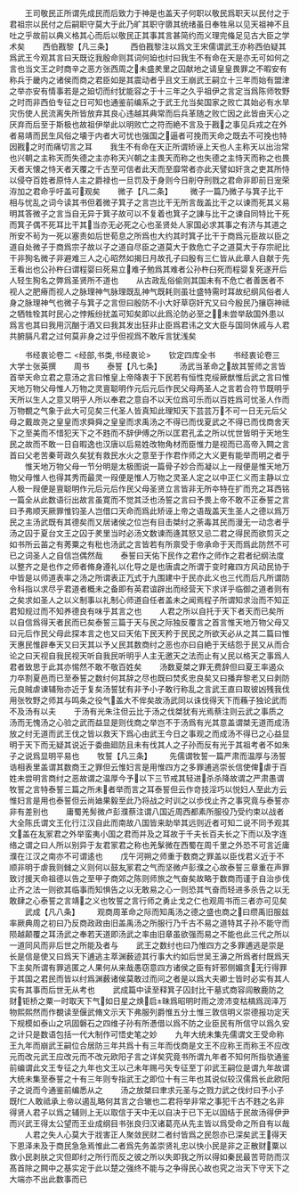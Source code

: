 <!-- { "loadSidebar": true } -->
　　王司敬民正所谓先成民而后致力于神是也盖天子何职以敬民爲职天以民付之于君祖宗以民付之后嗣职守莫大于此乃旷其职守隳其统绪虽日奉牲帛以见天祖神不且吐之乎故前以典义格其心而后以敬民正其事其言甚简约而义理完偹足见古大臣之学术矣
　　西伯戡黎【凡三条】
　　西伯戡黎注以爲文王宋儒谓武王亦称西伯疑其爲武王今观其言曰天既讫我殷命则其词何廹也纣曰我生不有命在天是亦无可如何之言也当文王之时商辛之恶方张西周之未盛羑里之囚献地之请皇皇畏罪之不暇安有称兵于畿内之诸侯而商之君臣如是其震动者乎且文王崩武王嗣立十三年而始有盟津之举亦安有情事若是之廹切而纣犹能容之于十三年之久乎祖伊之言定当爲陈师牧野之时而非西伯专征之日可知也通鉴前编系之于武王允当矣国家之败亡其始必有水旱灾伤使人民流离失所皆放弃其良心违越其典常而后兵革随之败亡因之此皆由天心之厌弃而后至于斯极也故祖伊举此以明败亡之符而絶不言及于戡之事见兵戎之在外者易靖而民生风俗之壊于内者大可忧也强国之逼者可挽而天命之既去不可挽也特因戡之时而痛切言之耳
　　我生不有命在天正所谓矫诬上天也人主称天以出治常也兴朝之主称天而失德之主亦称天兴朝之主畏天而称之也失德之主恃天而称之也畏天者天懐之恃天者天覆之千古至可信者此天而至靡常者亦此天譬如奸贪之吏其所恃以侵夺百姓者原恃人主之爵禄也一旦罚及于身则今日削夺刑戮之君命非即前日宠荣洊加之君命乎吁盖可观矣
　　微子【凡二条】
　　微子一篇乃微子与箕子比干相与忧乱之词今读其书但着微子箕子之言岂比干无所言哉盖比干之以谏而死其义易明其答微子之言当自无异于箕子故可以不复着也箕子之諌与比干之谏自同特比干死而箕子偶不死耳比干其当亦无必死之心也圣贤处人家国必求其事之有济与其道之所安不茍为一死以塞责如后世荀息之所爲也大约其时箕子比干于商爲元臣故以臣之道自处微子于商爲宗子故以子之道自尽臣之道莫大于救危亡子之道莫大于存宗祀比干非狥名微子非避难三人之心昭然如揭日月故孔子曰殷有三仁皆从此章人自献于先王看出也公孙杵臼谓程婴曰死易立难子勉爲其难者公孙杵臼死而程婴复死遂开后人轻生狥名之弊爲圣贤所不道也
　　从古政乱俗偷则其国未有不危亡者善医者不视人之肥瘠而视人之脉理神气脉理既乱神气既耗则虽壮盛特需时耳故纪纲风俗者人身之脉理神气也微子与箕子之言但曰殷防不小大好草窃奸宄又曰今殷民乃攘窃神祗之牺牲牷其时民心之悖叛纷扰盖可知矣即以此爲沦防必至之未尝举敌国外患以爲言也其曰我用沉酗于酒又曰我其发出狂非止臣爲君讳之文大臣与国同休戚与人君共腑膈凡君之过何莫非身之过乎但视爲不敢斥言犹浅矣











　　书经衷论卷二
<经部,书类,书经衷论>
　　钦定四库全书
　　书经衷论卷三　　　　　大学士张英撰
　　周书
　　泰誓【凡七条】
　　汤武当革命之故其誓师之言皆首举天命立君之意汤之言曰惟皇上帝降衷于下民若有恒性克绥厥猷惟后武之言曰惟天地万物父母惟人万物之灵亶聪明作元后元后作民父母两圣人之言若合符节既明乎天所以生人之意又明乎人所以奉君之意自不以天位爲可乐而以百姓爲可忧圣人作而万物覩之气象于此大可见矣三代圣人皆真知此理知天下芸芸万不可一日无元后父母之戴故尧之皇皇而求舜舜之皇皇而求禹汤之不得已而伐夏武之不得已而伐商舍天下之至美而不惜犯天下之不韪而不辞伊傅之所以匡君孔孟之所以忧世皆明于天地生民之故而不敢一日自暇逸也汉唐以后易姓改物角材而臣惟力是视而已高帝入闗之言首曰父老苦秦苛政久矣犹有救民水火之意至于作君作师之大义更有能举而明之者乎
　　惟天地万物父母一节分明是太极图说一篇骨子妙合而凝以上一叚便是惟天地万物父母惟人也得其秀而最灵一叚便是惟人万物之灵圣人定之以中正仁义而主静以立人极一叚便是亶聪明作元后元后作民父母圣贤立言皆非无所夲特在扩而充之耳西铭一篇全从此数语衍出故言虽寛而不觉其泛也汤誓之言曰予畏上帝不敢不正泰誓之言曰予弗顺天厥罪惟钧圣人岂借口天命而爲此矫诬上帝之语哉盖天生圣人之德以爲万民之主汤武既有其德矣而又居诸侯之位岂有目击桀纣之荼毒其民而漫无一动念者乎汤之囚于夏台文王之囚于羑里当时必汤文数谏而逄其怒又忌二君之得民而欲剪灭之如书所云苖之有莠粟之有秕也汤武之言皆若有所禀受于帝承命于天而爲此防然不可已之词圣人之自信岂偶然哉
　　泰誓曰天佑下民作之君作之师作之君者纪纲法度以整齐之是也作之师者脩身遵礼以化导之是也唐虞之所谓于变时雍四方风动民协于中皆是以师道表率之汤之所谓表正万式于九围建中于民亦此义也三代而后凡所谓防令科指以求尽乎君道者概未之备即有英君谊辟出而经营天下求详乎临御之道者则有之矣求如圣人之以义制事以礼制心师道自任者盖未之闻焉程子所谓知求治而不知正君知规过而不知养德良有味乎其言之也
　　人君之所以自托于天下者天而已矣所以自信爲得天者民而已矣泰誓三篇于天与民之际独反覆言之首言惟天地万物父母又曰元后作民父母此探本言之也又曰天佑下民天矜于民民之所欲天必从之其二篇曰惟天惠民惟辟奉天又曰天其以予乂民其数商纣之恶也亦曰自絶于天结怨于民又从而合论之曰天视自我民视天听自我民听明乎人主无邀天之法而止有乂民以格天之事爲人君者致思于此其亦惕然不敢不敬百姓矣
　　汤数夏桀之罪无费辞但曰夏王率遏众力卒割夏邑而已至泰誓之数纣何其辞之尽也既曰焚炙忠良矣又曰播弃黎老又曰剥防元良贼虐谏辅殆亦近于复矣汤誓犹有非予小子敢行称乱之言武王直曰取彼凶残我伐用张牧野之师其与鸣条之役气盖大不侔矣故汤武同以诛伐得天下而蘓子独论武而不及汤有以夫
　　于汤有光朱注但云比于汤之伐桀犹有光焉蔡注则云武之事质之汤而无愧汤之心验之武而益显是则伐商之举岂不于汤爲有光其意盖谓桀无道而成汤放之纣无道而武王伐之皆以救天下爲心由武王今日之事观之而成汤不得已之心益显明于天下而无疑其说近于委曲廻防且未有伐其人之子孙而反有光于其祖考者不如朱子之说爲显明平易也
　　牧誓【凡三条】
　　先儒谓牧誓一篇严肃而温厚与汤誓诰相表里盖谓其数商王之罪但云惟妇言是用惟四方之多罪逋逃崇长信使俾虐于百姓未尝明言商纣之恶故谓之温厚今予以下三节戒其轻进杀杀降故谓之严肃愚谓牧誓之言特泰誓三篇之所未者举而言之耳泰誓但云作竒技淫巧以悦妇人至此方云惟妇言是用也泰誓但云尚廸果毅至此乃将战之时训之以歩伐止齐之事究竟与泰誓亦非有差别也
　　庸蜀羌髣微卢彭濮蔡注谓八国近周西都素所服役乃受约束以战者大全陈氏谓文王化行江汉自此而南故八国皆来助举其远则近者可知二说不同予观其文盖在友冡君之外举蛮夷小国之君而并及之耳故于千夫长百夫长之下而以及字连络之谓之曰人所以别异于友君冡君之称也羌髳微在西蜀在周千里之外恐不可言近庸濮在江汉之南亦不可谓逺也
　　戊午河朔之师重于数商之罪盖以臣伐君义近于不顺非明于虐我则雠之义则何以鼓友冡君之气而坚微卢彭濮之心故泰誓三章重在声罪致讨援天命祖德以告之至甲子商郊之陈则师旅之气奋矣故略于数商而谨于自治歩伐止齐之法一则欲其临事而知惧告之以无敢易之心一则恐其气奋而轻进多杀告之以无敢肆之心泰誓之言靖之义也牧誓之言行师之勇止戈之仁也观周书而三者亦可见矣
　　武成【凡八条】
　　观商周革命之际而知禹汤之德之盛也商之曰缵禹旧服兹率厥典周之初曰乃反商政政由旧盖禹汤之所服行乃千古不易之道特其子孙不能守而陨越颠覆之耳汤武之奉若天道即汤武之率由旧章虽欲强而易之不能也此三代之所以一道同风而非后世之所能及者与
　　武王之数纣也曰乃惟四方之多罪逋逃是崇是长是信是使又曰爲天下逋逃主萃渊薮迹其行事大约如后世吴王濞之所爲者纣既爲天下主矣所谓有罪逃匿之人果何从来哉愚窃意四方诸侯之臣有奸邪侧媚贪无行得罪于其国之君民而皆以纣爲渊薮诸侯莫敢过而问之者是以爲大夫卿士皆时必实有其人实有其事而后世无从考也
　　武成篇中读至释箕子囚封比干墓式商容闾散鹿防之财钜桥之粟一时取天下气如日星之焕启昧爲昭明时雨之滂沛变枯槁爲润泽万物熙熙然而作覩读至偃武脩文示天下弗服列爵惟五分土惟三敦信明义崇德报功定天下规模如泰山之巩固磐石之四维子孙有所慿借以爲不防之业臣民有所信守以爲久安之计只是数语包括一代大制作可悟史笔之妙
　　九年大统未集先儒谓文王受命称王九年而崩武王嗣位合居防三年共爲十有三年而伐商是文王不应称王而称王不应改元而改元武王应改元而不改元欧阳子言之详矣究竟书所谓九年者不知何所指欤通鉴前编谓此文王专征之九年也文王以己未年赐弓矢专征至丁卯武王嗣位是谓九年故谓大统未集至泰誓之十有三年则专指武王之即位十有三年也其说似较汉儒爲长此欧阳子之说而今通鉴前编悉从之
　　汤之放桀曰聿求元圣与之戮力武之伐纣曰予小子既仁人敢祗承上帝以遏乱略何其言之合辙也二君将举非常之事犯千古不韪之名非得贤人君子以爲之辅则上无以取信于天中无以自决于已下无以固结于民故汤得伊尹而兴武王得太公望而王业成纲目书张良归汉诸葛亮从先主皆以爲受命之所自有以哉
　　人君之失人心莫大于戕害正人聚敛民财二者纣皆爲之民怨亦已深矣武王得天下恩泽未及于商民急急焉惟此二者爲先务盖崇贤礼忠以快小民是非之正散财粟以救小民剥肤之灾但即纣之所行而反之彼之所以失即我之所以得如秦民最苦苛防而汉髙首除之闗中之基实定于此以楚之强终不能与之争得民心故也究之治天下守天下之大端亦不出此数事而已

